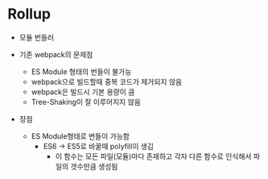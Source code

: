 # Rollup

- 모듈 번들러
- 기존 webpack의 문제점
    - ES Module 형태의 번들이 불가능
    - webpack으로 빌드할때 중복 코드가 제거되지 않음
    - webpack은 빌드시 기본 용량이 큼
    - Tree-Shaking이 잘 이루어지지 않음

- 장점
    - ES Module형태로 번들이 가능함
        - ES6 -> ES5로 바꿀때 polyfill이 생김
            - 이 함수는 모든 파일(모듈)마다 존재하고 각자 다른 함수로 인식해서 파일의 갯수만큼 생성됨